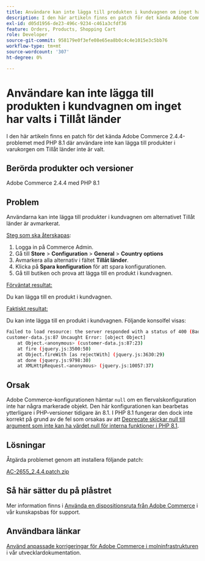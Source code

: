 ```yaml
---
title: Användare kan inte lägga till produkten i kundvagnen om inget har valts i Tillåt länder
description: I den här artikeln finns en patch för det kända Adobe Commerce 2.4.4-problemet med PHP 8.1 där användare inte kan lägga till produkter i varukorgen om Tillåt länder inte är valt.
exl-id: d05d1956-de23-496c-9234-c461a3cfdf36
feature: Orders, Products, Shopping Cart
role: Developer
source-git-commit: 958179e0f3efe08e65ea8b0c4c4e1015e3c5bb76
workflow-type: tm+mt
source-wordcount: '307'
ht-degree: 0%

---
```


# Användare kan inte lägga till produkten i kundvagnen om inget har valts i Tillåt länder

I den här artikeln finns en patch för det kända Adobe Commerce 2.4.4-problemet med PHP 8.1 där användare inte kan lägga till produkter i varukorgen om Tillåt länder inte är valt.

## Berörda produkter och versioner

Adobe Commerce 2.4.4 med PHP 8.1

## Problem

Användarna kan inte lägga till produkter i kundvagnen om alternativet Tillåt länder är avmarkerat.

<u>Steg som ska återskapas</u>:

1. Logga in på Commerce Admin.
1. Gå till **Store** > **Configuration** > **General** > **Country options**
1. Avmarkera alla alternativ i fältet **Tillåt länder**.
1. Klicka på **Spara konfiguration** för att spara konfigurationen.
1. Gå till butiken och prova att lägga till en produkt i kundvagnen.

<u>Förväntat resultat:</u>

Du kan lägga till en produkt i kundvagnen.

<u>Faktiskt resultat:</u>

Du kan inte lägga till en produkt i kundvagnen. Följande konsolfel visas:

```bash
Failed to load resource: the server responded with a status of 400 (Bad Request)
customer-data.js:87 Uncaught Error: [object Object]
    at Object.<anonymous> (customer-data.js:87:23)
    at fire (jquery.js:3500:50)
    at Object.fireWith [as rejectWith] (jquery.js:3630:29)
    at done (jquery.js:9798:30)
    at XMLHttpRequest.<anonymous> (jquery.js:10057:37)
```

## Orsak

Adobe Commerce-konfigurationen hämtar `null` om en flervalskonfiguration inte har några markerade objekt. Den här konfigurationen kan bearbetas ytterligare i PHP-versioner tidigare än 8.1. I PHP 8.1 fungerar den dock inte korrekt på grund av de fel som orsakas av att [Deprecate skickar null till argument som inte kan ha värdet null för interna funktioner i PHP 8.1](https://wiki.php.net/rfc/deprecate_null_to_scalar_internal_arg).

## Lösningar

Åtgärda problemet genom att installera följande patch:

[AC-2655_2.4.4.patch.zip](assets/AC-2655_2.4.4.patch.zip)

## Så här sätter du på plåstret

Mer information finns i [Använda en dispositionsruta från Adobe Commerce](/help/how-to/general/how-to-apply-a-composer-patch-provided-by-magento.md) i vår kunskapsbas för support.

## Användbara länkar

[Använd anpassade korrigeringar för Adobe Commerce i molninfrastrukturen](https://devdocs.magento.com/guides/v2.3/cloud/project/project-patch.html) i vår utvecklardokumentation.

